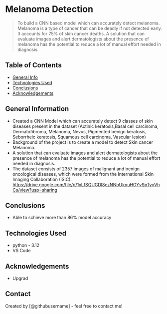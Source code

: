 # Melanoma Detection
> To build a CNN based model which can accurately detect melanoma. Melanoma is a type of cancer that can be deadly if not detected early. It accounts for 75% of skin cancer deaths. A solution that can evaluate images and alert dermatologists about the presence of melanoma has the potential to reduce a lot of manual effort needed in diagnosis.


## Table of Contents
* [General Info](#general-information)
* [Technologies Used](#technologies-used)
* [Conclusions](#conclusions)
* [Acknowledgements](#acknowledgements)

<!-- You can include any other section that is pertinent to your problem -->

## General Information
- Created a CNN Model which can accurately detect 9 classes of skin diseases present in the dataset (Actinic keratosis,Basal cell carcinoma, Dermatofibroma, 
  Melanoma, Nevus, Pigmented benign keratosis, Seborrheic keratosis, Squamous cell carcinoma, Vascular lesion)
- Background of the project is to create a model to detect Skin cancer Melanoma.
- A solution that can evaluate images and alert dermatologists about the presence of melanoma has the potential to reduce a lot of manual effort needed in diagnosis.
- The dataset consists of 2357 images of malignant and benign oncological diseases, which were formed from the International Skin Imaging Collaboration (ISIC).
  https://drive.google.com/file/d/1xLfSQUGDl8ezNNbUkpuHOYvSpTyxVhCs/view?usp=sharing


## Conclusions
- Able to schieve more than 86% model accuracy


## Technologies Used
- python - 3.12
- VS Code

## Acknowledgements
- Upgrad


## Contact
Created by [@githubusername] - feel free to contact me!


<!-- Optional -->
<!-- ## License -->
<!-- This project is open source and available under the [... License](). -->

<!-- You don't have to include all sections - just the one's relevant to your project -->
